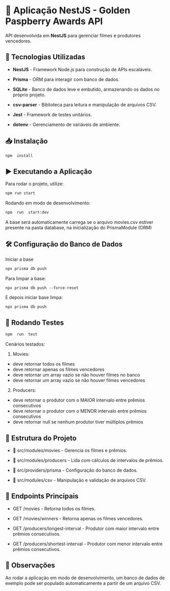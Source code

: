 
# 📌 Aplicação NestJS - Golden Paspberry Awards API

API desenvolvida em **NestJS** para gerenciar filmes e produtores vencedores.

## 🚀 Tecnologias Utilizadas

-  **NestJS** - Framework Node.js para construção de APIs escaláveis.

-  **Prisma** - ORM para interagir com banco de dados.

-  **SQLite** - Banco de dados leve e embutido, armazenando os dados no próprio projeto.

-  **csv-parser** - Biblioteca para leitura e manipulação de arquivos CSV.

-  **Jest** - Framework de testes unitários.

-  **dotenv** - Gerenciamento de variáveis de ambiente.

## 📥 Instalação

```sh
npm  install
```

## ▶️  Executando  a  Aplicação
Para  rodar  o  projeto,  utilize:

```sh
npm run start
```
Rodando em modo de desenvolvimento:

```sh
npm  run  start:dev
```

A base será automaticamente carrega se o arquivo movies.csv estiver presente na pasta database, na inicialização do PrismaModule (ORM)

## 🛠  Configuração  do  Banco  de  Dados

Iniciar a base
```sh 
npx prisma db push
```

Para limpar a base:
```
npx prisma db push --force-reset
```

E depois iniciar base limpa:
```sh 
npx prisma db push
```

## 🧪 Rodando Testes

```sh
npm  run  test
```

Cenários testados:
1. Movies:
  - deve retornar todos os filmes
  - deve retornar apenas os filmes vencedores
  - deve retornar um array vazio se não houver filmes no banco
  - deve retornar um array vazio se não houver filmes vencedores

2. Producers:
  - deve retornar o produtor com o MAIOR intervalo entre prêmios consecutivos
  - deve retornar o produtor com o MENOR intervalo entre prêmios consecutivos
  - deve retornar null se nenhum produtor tiver múltiplos prêmios

## 📁  Estrutura  do  Projeto

-  📂  src/modules/movies  -  Gerencia  os  filmes  e  prêmios.

-  📂  src/modules/producers  -  Lida  com  cálculos  de  intervalos  de  prêmios.

-  📂  src/providers/prisma  -  Configuração  do  banco  de  dados.

-  📂  src/modules/csv  -  Manipulação  e  validação  de  arquivos  CSV.

## 📄  Endpoints  Principais

-  GET  /movies  -  Retorna  todos  os  filmes.

-  GET  /movies/winners  -  Retorna  apenas  os  filmes  vencedores.

-  GET  /producers/longest-interval  -  Produtor  com  maior  intervalo  entre  prêmios  consecutivos.

-  GET  /producers/shortest-interval  -  Produtor  com  menor  intervalo  entre  prêmios  consecutivos.

## 📌  Observações

Ao  rodar  a  aplicação  em  modo  de  desenvolvimento,  um  banco  de  dados  de  exemplo  pode  ser  populado  automaticamente  a  partir  de  um  arquivo  CSV.